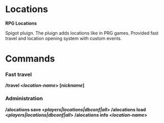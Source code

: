# Locations
<strong>RPG Locations</strong>
<p>
Spigot pluign. The pluign adds locations like in PRG games.
Provided fast travel and location opening system with custom events.
</p>

# Commands
<strong>
<h3>Fast travel</h3>
/travel <<i>location-name</i>> [<i>nickname</i>]
<h3>Administration</h3>
/alocations save <<i>players|locations|dbconf|all</i>>
/alocations load <<i>players|locations|dbconf|all</i>>
/alocations info <<i>location-name</i>>
</strong>

